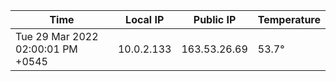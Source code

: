 | Time     | Local IP | Public IP | Temperature |
| ----------- | ----------- | ----------- | ----------- |
| Tue 29 Mar 2022 02:00:01 PM +0545      | 10.0.2.133     | 163.53.26.69  | 53.7° |
